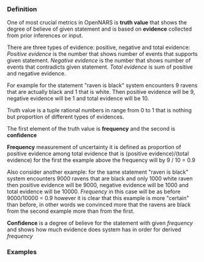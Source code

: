 ### Definition

One of most crucial metrics in OpenNARS is **truth value** that shows the degree of believe of given statement and is based on **evidence** collected from prior inferences or input. 

There are three types of evidence: positive, negative and total evidence: 
_Positive evidence_ is the number that shows number of events that supports given statement.
_Negative evidence_ is the number that shows number of events that contradicts given statement.
_Total evidence_ is sum of positive and negative evidence.

For example for the statement "raven is black" system encounters 9 ravens that are actually black and 1 that is white. Then positive evidence will be 9, negative evidence will be 1 and total evidence will be 10. 


Truth value is a tuple rational numbers in range from 0 to 1 that is nothing but proportion of different types of evidences.

The first element of the truth value is **frequency** and the second is **confidence**

**Frequency** measurement of uncertainty it is defined as proportion of positive evidence among total evidence that is (positive evidence)/(total evidence) for the first the example above the frequency will by 9 / 10 = 0.9

Also consider another example: for the same statement "raven is black" system encounters 9000 ravens that are black and only 1000 white raven then positive evidence will be 9000, negative evidence will be 1000 and total evidence will be 10000. 
_Frequency_ in this case will be as before 9000/10000 = 0.9 however it is clear that this example is more "certain" than before, in other words we convinced more that the ravens are black from the second example more than from the first.

**Confidence** is a degree of believe for the statement with given _frequency_ and shows how much evidence does system has in order for derived _frequency_



### Examples